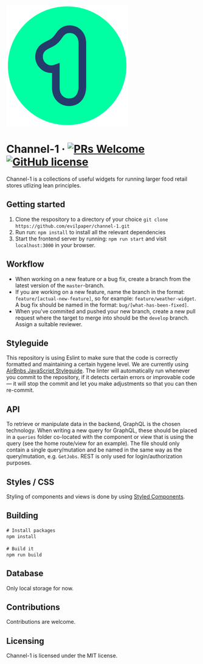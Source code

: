 ![Logo of the project](./src/images/logo.svg)

# Channel-1 &middot; [![PRs Welcome](https://img.shields.io/badge/PRs-welcome-brightgreen.svg?style=flat-square)](http://makeapullrequest.com) [![GitHub license](https://img.shields.io/badge/license-MIT-blue.svg?style=flat-square)](https://github.com/your/your-project/blob/master/LICENSE)

Channel-1 is a collections of useful widgets for running larger food retail stores utlizing lean principles.

## Getting started

1. Clone the respository to a directory of your choice `git clone https://github.com/evilpaper/channel-1.git`
2. Run run: `npm install` to install all the relevant dependencies
3. Start the frontend server by running: `npm run start` and visit `localhost:3000` in your browser.

## Workflow

- When working on a new feature or a bug fix, create a branch from the latest version of the `master`-branch.
- If you are working on a new feature, name the branch in the format: `feature/[actual-new-feature]`, so for example: `feature/weather-widget`. A bug fix should be named in the format: `bug/[what-has-been-fixed]`.
- When you've commited and pushed your new branch, create a new pull request where the target to merge into should be the `develop` branch. Assign a suitable reviewer.

## Styleguide

This repository is using Eslint to make sure that the code is correctly formatted and maintaining a certain hygene level. We are currently using [AirBnbs JavaScript Styleguide](https://github.com/airbnb/javascript). The linter will automatically run whenever you commit to the repository, if it detects certain errors or improvable code — it will stop the commit and let you make adjustments so that you can then re-commit.

## API

To retrieve or manipulate data in the backend, GraphQL is the chosen technology. When writing a new query for GraphQL, these should be placed in a `queries` folder co-located with the component or view that is using the query (see the home route/view for an example). The file should only contain a single query/mutation and be named in the same way as the query/mutation, e.g. `GetJobs`. REST is only used for login/authorization purposes.

## Styles / CSS

Styling of components and views is done by using [Styled Components](https://styled-components.com/).

## Building

```shell
# Install packages
npm install

# Build it
npm run build
```

## Database
Only local storage for now.

## Contributions
Contributions are welcome.

## Licensing
Channel-1 is licensed under the MIT license.
